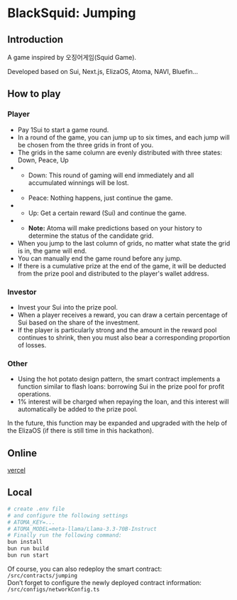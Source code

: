 # BlackSquid: Jumping

## Introduction

A game inspired by 오징어게임(Squid Game).

Developed based on Sui, Next.js, ElizaOS, Atoma, NAVI, Bluefin...

## How to play

### Player

- Pay 1Sui to start a game round.
- In a round of the game, you can jump up to six times, and each jump will be chosen from the three grids in front of you.
- The grids in the same column are evenly distributed with three states: Down, Peace, Up
- - Down: This round of gaming will end immediately and all accumulated winnings will be lost.
- - Peace: Nothing happens, just continue the game.
- - Up: Get a certain reward (Sui) and continue the game.
- - **Note:** Atoma will make predictions based on your history to determine the status of the candidate grid.
- When you jump to the last column of grids, no matter what state the grid is in, the game will end.
- You can manually end the game round before any jump.
- If there is a cumulative prize at the end of the game, it will be deducted from the prize pool and distributed to the player's wallet address.

### Investor

- Invest your Sui into the prize pool.
- When a player receives a reward, you can draw a certain percentage of Sui based on the share of the investment.
- If the player is particularly strong and the amount in the reward pool continues to shrink, then you must also bear a corresponding proportion of losses.

### Other

- Using the hot potato design pattern, the smart contract implements a function similar to flash loans: borrowing Sui in the prize pool for profit operations.
- 1% interest will be charged when repaying the loan, and this interest will automatically be added to the prize pool.

In the future, this function may be expanded and upgraded with the help of the ElizaOS (if there is still time in this hackathon).

## Online

[vercel](https://blacksquid-jumping.vercel.app/)

## Local

```bash
# create .env file
# and configure the following settings
# ATOMA_KEY=...
# ATOMA_MODEL=meta-llama/Llama-3.3-70B-Instruct
# Finally run the following command:
bun install
bun run build
bun run start
```

Of course, you can also redeploy the smart contract: `/src/contracts/jumping`<br/>
Don’t forget to configure the newly deployed contract information: `/src/configs/networkConfig.ts`